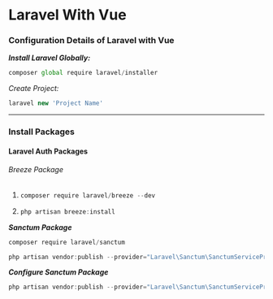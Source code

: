 # Laravel With Vue
### Configuration Details of Laravel with Vue

***Install Laravel Globally:***
`````js
composer global require laravel/installer
`````

*Create Project:*
````js
laravel new 'Project Name'
````
****



<p>
<h3>Install Packages</h3>
<h4>Laravel Auth Packages</h4>
<h6>Breeze Package</h6>
<ol>
<li>

````js
composer require laravel/breeze --dev
````
</li>
<li>

````js
php artisan breeze:install
````
</li>
</ol>

***Sanctum Package***
````js
composer require laravel/sanctum
````
````js
php artisan vendor:publish --provider="Laravel\Sanctum\SanctumServiceProvider"
````

***Configure Sanctum Package***
````js
php artisan vendor:publish --provider="Laravel\Sanctum\SanctumServiceProvider"
````
</p>


